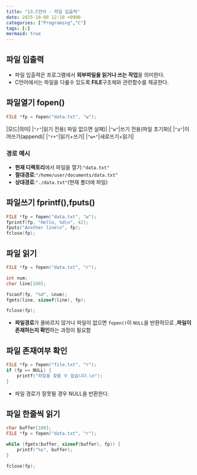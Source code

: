 ```yaml
---
title: "13.C언어 - 파일 입출력"
date: 2025-10-08 12:10 +0900
categories: ["Programing","C"]
tags: [c]
mermaid: true
---
```

## 파일 입출력
- 파일 입출력은 프로그램에서 **외부파일을 읽거나 쓰는 작업**을 의미한다.
- C언어에서는 파일을 다룰수 있도록 **FILE**구조체와 관련함수를 제공한다.

## 파일열기 fopen()

```c
FILE *fp = fopen("data.txt", "w");
```

|모드|의미|
|`"r"`|읽기 전용( 파일 없으면 실패)|
|`"w"`|쓰기 전용(파일 초기화)|
|`"a"`|이어쓰기(append)|
|`"r+"`|읽기+쓰기|
|`"w+"`|새로쓰기+읽기|
### 경로 예시
- **현재 디렉토리**에서 파일을 열기:`"data.txt"`
- **절대경로**:`"/home/user/documents/data.txt"`
- **상대경로**:`"./data.txt"`(현재 폴더에 파일)

## 파일쓰기 fprintf(),fputs()

```c
FILE *fp = fopen("data.txt", "w");
fprintf(fp, "Hello, %d\n", 42);
fputs("Another line\n", fp);
fclose(fp);
```

## 파일 읽기

```c
FILE *fp = fopen("data.txt", "r");

int num;
char line[100];

fscanf(fp, "%d", &num);
fgets(line, sizeof(line), fp);

fclose(fp);
```

- **파일경로**가 올바르지 않거나 파일이 없으면 `fopen()`이 `NULL`을 반환하므로 ,**파일이 존재하는지 확인**하는 과정이 필요함

## 파일 존재여부 확인

```c
FILE *fp = fopen("file.txt", "r");
if (fp == NULL) {
    printf("파일을 찾을 수 없습니다.\n");
}

```

- 파일 경로가 잘못될 경우 NULL을 반환한다. 
## 파일 한줄씩 읽기

```c
char buffer[100];
FILE *fp = fopen("data.txt", "r");

while (fgets(buffer, sizeof(buffer), fp)) {
    printf("%s", buffer);
}

fclose(fp);
```
